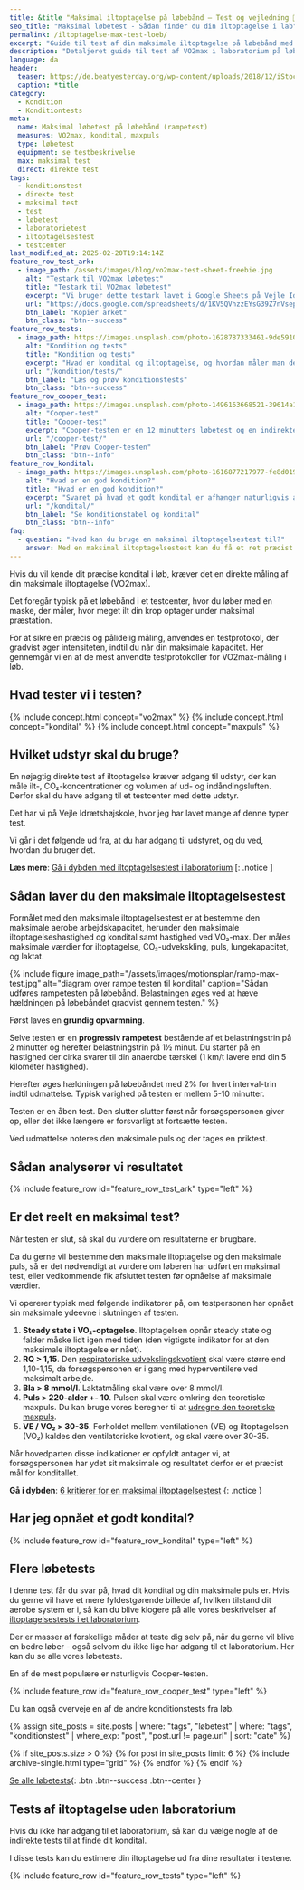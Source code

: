 ```yaml
---
title: &title "Maksimal iltoptagelse på løbebånd – Test og vejledning 🏃"
seo_title: "Maksimal løbetest - Sådan finder du din iltoptagelse i lab"
permalink: /iltoptagelse-max-test-loeb/
excerpt: "Guide til test af din maksimale iltoptagelse på løbebånd med maske. Se testprotokollen, nødvendigt udstyr og hvordan du analyserer dine resultater for at optimere din træning."
description: "Detaljeret guide til test af VO2max i laboratorium på løbebånd. Alt om testprotokollen og hvordan du analyserer dine resultater for at optimere din træning."
language: da
header:
  teaser: https://de.beatyesterday.org/wp-content/uploads/2018/12/iStock-885516322-jacoblund-header-359x219.jpg
  caption: *title
category:
  - Kondition
  - Konditiontests
meta:
  name: Maksimal løbetest på løbebånd (rampetest)
  measures: VO2max, kondital, maxpuls
  type: løbetest
  equipment: se testbeskrivelse
  max: maksimal test
  direct: direkte test
tags:
  - konditionstest
  - direkte test
  - maksimal test
  - test
  - løbetest
  - laboratorietest
  - iltoptagelsestest
  - testcenter
last_modified_at: 2025-02-20T19:14:14Z
feature_row_test_ark:
  - image_path: /assets/images/blog/vo2max-test-sheet-freebie.jpg
    alt: "Testark til VO2max løbetest"
    title: "Testark til VO2max løbetest"
    excerpt: "Vi bruger dette testark lavet i Google Sheets på Vejle Idrætshøjskole til at lave en maksimal iltoptagelsestest. Du får dit kondital, men også den maxpuls. Den kan bruges til at lave træningszoner ud fra."
    url: "https://docs.google.com/spreadsheets/d/1KV5QVhzzEYsG39Z7nVsepJ8ql7Bh_lvZXPHvaGHY_2s/copy?gid=758480326#gid=758480326"
    btn_label: "Kopier arket"
    btn_class: "btn--success"
feature_row_tests:
  - image_path: https://images.unsplash.com/photo-1628787333461-9de5910002f7?crop=entropy&cs=tinysrgb&fm=jpg&ixlib=rb-1.2.1&raw_url=true&ixid=MnwxMjA3fDB8MHxwaG90by1wYWdlfHx8fGVufDB8fHx8&auto=format&fit=crop&w=300&q=10
    alt: "Kondition og tests"
    title: "Kondition og tests"
    excerpt: "Hvad er kondital og iltoptagelse, og hvordan måler man det i forbindelse med sin konditionstræning?"
    url: "/kondition/tests/"
    btn_label: "Læs og prøv konditionstests"
    btn_class: "btn--success"
feature_row_cooper_test:
  - image_path: https://images.unsplash.com/photo-1496163668521-39614a16b23f?ixlib=rb-1.2.1&ixid=MnwxMjA3fDB8MHxwaG90by1wYWdlfHx8fGVufDB8fHx8&auto=format&fit=crop&h=300&w=400&q=10
    alt: "Cooper-test"
    title: "Cooper-test"
    excerpt: "Cooper-testen er en 12 minutters løbetest og en indirekte, maksimal konditionstest. Brug vores beregner, skema og tabel til at finde dit kondital ud fra den tilbagelagte distance."
    url: "/cooper-test/"
    btn_label: "Prøv Cooper-testen"
    btn_class: "btn--info"
feature_row_kondital:
  - image_path: https://images.unsplash.com/photo-1616877217977-fe8d019afd76?crop=entropy&cs=tinysrgb&fm=jpg&ixlib=rb-1.2.1&raw_url=true&ixid=MnwxMjA3fDB8MHxwaG90by1wYWdlfHx8fGVufDB8fHx8&auto=format&fit=crop&w=300&q=10
    alt: "Hvad er en god kondition?"
    title: "Hvad er en god kondition?"
    excerpt: "Svaret på hvad et godt kondital er afhænger naturligvis af hvem man sammenligner sig med. Her er tabeller gældende for almindelige mennesker i Skandinavien."
    url: "/kondital/"
    btn_label: "Se konditionstabel og kondital"
    btn_class: "btn--info"
faq:
  - question: "Hvad kan du bruge en maksimal iltoptagelsestest til?"
    answer: Med en maksimal iltoptagelsestest kan du få et ret præcist estimat på dit kondital. Vi måler direkte på iltoptagelsen, så hvis du formår at presse dig selv, så får du altså dit kondital.
---
```


Hvis du vil kende dit præcise kondital i løb, kræver det en direkte måling af din maksimale iltoptagelse (VO2max). 

Det foregår typisk på et løbebånd i et testcenter, hvor du løber med en maske, der måler, hvor meget ilt din krop optager under maksimal præstation.

For at sikre en præcis og pålidelig måling, anvendes en testprotokol, der gradvist øger intensiteten, indtil du når din maksimale kapacitet. Her gennemgår vi en af de mest anvendte testprotokoller for VO2max-måling i løb.

## Hvad tester vi i testen?

{% include concept.html concept="vo2max" %}
{% include concept.html concept="kondital" %}
{% include concept.html concept="maxpuls" %}

## Hvilket udstyr skal du bruge?

En nøjagtig direkte test af iltoptagelse kræver adgang til udstyr, der kan måle ilt-, CO₂-koncentrationer og volumen af ud- og indåndingsluften. Derfor skal du have adgang til et testcenter med dette udstyr.

Det har vi på Vejle Idrætshøjskole, hvor jeg har lavet mange af denne typer test.

Vi går i det følgende ud fra, at du har adgang til udstyret, og du ved, hvordan du bruger det.

**Læs mere**: [Gå i dybden med iltoptagelsestest i laboratorium](/iltoptagelse-laboratorietest/)
[: .notice ]

## Sådan laver du den maksimale iltoptagelsestest

Formålet med den maksimale iltoptagelsestest er at bestemme den maksimale aerobe arbejdskapacitet, herunder den maksimale iltoptagelseshastighed og kondital samt hastighed ved VO₂-max. Der måles maksimale værdier for iltoptagelse, CO₂-udvekskling, puls, lungekapacitet, og laktat.

{% include figure image_path="/assets/images/motionsplan/ramp-max-test.jpg" alt="diagram over rampe testen til kondital" caption="Sådan udføres rampetesten på løbebånd. Belastningen øges ved at hæve hældningen på løbebåndet gradvist gennem testen." %}

Først laves en **grundig opvarmning**.

Selve testen er en **progressiv rampetest** bestående af et belastningstrin på 2 minutter og herefter belastningstrin på 1½ minut. Du starter på en hastighed der cirka svarer til din anaerobe tærskel (1 km/t lavere end din 5 kilometer hastighed).

Herefter øges hældningen på løbebåndet med 2% for hvert interval-trin indtil udmattelse. Typisk varighed på testen er mellem 5-10 minutter.

Testen er en åben test. Den slutter slutter først når forsøgspersonen giver op, eller det ikke længere er forsvarligt at fortsætte testen.

Ved udmattelse noteres den maksimale puls og der tages en priktest.

## Sådan analyserer vi resultatet

{% include feature_row id="feature_row_test_ark" type="left" %}

## Er det reelt en maksimal test?

Når testen er slut, så skal du vurdere om resultaterne er brugbare.

Da du gerne vil bestemme den maksimale iltoptagelse og den maksimale puls, så er det nødvendigt at vurdere om løberen har udført en maksimal test, eller vedkommende fik afsluttet testen før opnåelse af maksimale værdier.

Vi opererer typisk med følgende indikatorer på, om testpersonen har opnået sin maksimale ydeevne i slutningen af testen.

1. **Steady state i VO₂-optagelse**. Iltoptagelsen opnår steady state og falder måske lidt igen med tiden (den vigtigste indikator for at den maksimale iltoptagelse er nået).
2. **RQ > 1,15**. Den [respiratoriske udvekslingskvotient](/respiratoriske-metaboliske-udvekslingskvotient/) skal være større end 1,10-1,15, da forsøgspersonen er i gang med hyperventilere ved maksimalt arbejde.
3. **Bla > 8 mmol/l**. Laktatmåling skal være over 8 mmol/l.
4. **Puls > 220-alder +- 10**. Pulsen skal være omkring den teoretiske maxpuls. Du kan bruge vores  beregner til at [udregne den teoretiske maxpuls](/max-puls-beregner/).
5. **VE / VO₂ > 30-35**. Forholdet mellem ventilationen (VE) og iltoptagelsen (VO₂) kaldes den ventilatoriske kvotient, og skal være over 30-35.

Når hovedparten disse indikationer er opfyldt antager vi, at forsøgspersonen har ydet sit maksimale og resultatet derfor er et præcist mål for konditallet.

**Gå i dybden**: [6 kritierer for en maksimal iltoptagelsestest](/kriterier-maksimal-iltoptagelsestest/)
{: .notice }

## Har jeg opnået et godt kondital?

{% include feature_row id="feature_row_kondital" type="left" %}

## Flere løbetests

I denne test får du svar på, hvad dit kondital og din maksimale puls er. Hvis du gerne vil have et mere fyldestgørende billede af, hvilken tilstand dit aerobe system er i, så kan du blive klogere på alle vores beskrivelser af [iltoptagelsestests i et laboratorium](/iltoptagelse-laboratorietest/).

Der er masser af forskellige måder at teste dig selv på, når du gerne vil blive en bedre løber - også selvom du ikke lige har adgang til et laboratorium. Her kan du se alle vores løbetests.

En af de mest populære er naturligvis Cooper-testen.

{% include feature_row id="feature_row_cooper_test" type="left" %}

Du kan også overveje en af de andre konditionstests fra løb.

{% assign site_posts = site.posts | where: "tags", "løbetest" | where: "tags", "konditionstest" | where_exp: "post", "post.url != page.url" | sort: "date" %}

<div class="feature__wrapper" markdown="1">

{% if site_posts.size > 0 %}
  {% for post in site_posts limit: 6 %}
    {% include archive-single.html type="grid" %}
  {% endfor %}
{% endif %}

[Se alle løbetests](/tests/loeb/){: .btn .btn--success .btn--center }

</div>

## Tests af iltoptagelse uden laboratorium

Hvis du ikke har adgang til et laboratorium, så kan du vælge nogle af de indirekte tests til at finde dit kondital.

I disse tests kan du estimere din iltoptagelse ud fra dine resultater i testene.

{% include feature_row id="feature_row_tests" type="left" %}
